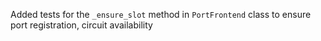 Added tests for the `_ensure_slot` method in `PortFrontend` class to ensure port registration, circuit availability
